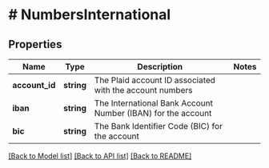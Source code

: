 # # NumbersInternational

## Properties

Name | Type | Description | Notes
------------ | ------------- | ------------- | -------------
**account_id** | **string** | The Plaid account ID associated with the account numbers |
**iban** | **string** | The International Bank Account Number (IBAN) for the account |
**bic** | **string** | The Bank Identifier Code (BIC) for the account |

[[Back to Model list]](../../README.md#models) [[Back to API list]](../../README.md#endpoints) [[Back to README]](../../README.md)
